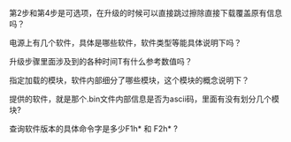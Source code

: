 
第2步和第4步是可选项，在升级的时候可以直接跳过擦除直接下载覆盖原有信息吗？

电源上有几个软件，具体是哪些软件，软件类型等能具体说明下吗？

升级步骤里面涉及到的各种时间T有什么参考数值吗？

指定加载的模块，软件内部细分了哪些模块，这个模块的概念说明下？

提供的软件，就是那个.bin文件内部信息是否为ascii码，里面有没有划分几个模块?

查询软件版本的具体命令字是多少F1h*   和  F2h* ?
